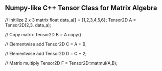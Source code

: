 ## Numpy-like C++ Tensor Class for Matrix Algebra

  // Initilize 2 x 3 matrix
  float data_a[] = {1,2,3,4,5,6};
	Tensor2D A = Tensor2D(2,3, data_a);
  
  // Copy matrix
  Tensor2D B = A.copy()
  
  // Elementwise add
	Tensor2D C = A + B;
	
  // Elementwise add
	Tensor2D D = C * 2;
	
  // Matrix multiply
	Tensor2D F = Tensor2D::matmul(A,B);
